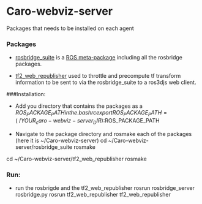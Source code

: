 # Caro-webviz-server
Packages that needs to be installed on each agent

### Packages
 * [rosbridge_suite](rosbridge_suite) is a [ROS meta-package](http://www.ros.org/wiki/catkin/conceptual_overview#Metapackages_and_the_Elimination_of_Stacks) including all the rosbridge packages.
 
* [tf2_web_republisher](tf2_web_republishe) used to throttle and precompute tf transform information to be sent to via the rosbridge_suite to a ros3djs web client. 


###Installation:
* Add you directory that contains the packages as a $ROS_PACKAGE_PATH in the .bashrc 
export ROS_PACKAGE_PATH=(~/YOUR_caro-webviz-server_DIR):$ROS_PACKAGE_PATH

* Navigate to the package directory and rosmake each of the packages (here it is ~/Caro-webviz-server)
cd ~/Caro-webviz-server/rosbridge_suite
rosmake

cd ~/Caro-webviz-server/tf2_web_republisher
rosmake

### Run:
* run the rosbrigde and the tf2_web_republisher
rosrun rosbridge_server rosbridge.py 
rosrun tf2_web_republisher tf2_web_republisher

